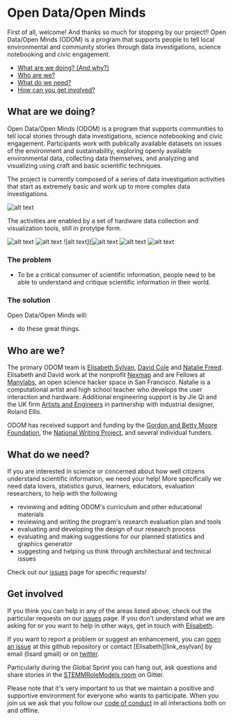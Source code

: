 # Open Data/Open Minds 

First of all, welcome! And thanks so much for stopping by our project!! Open Data/Open Minds (ODOM) is a program that supports people to tell local environmental and community stories through data investigations, science notebooking and civic engagement. 

* [What are we doing? (And why?)](#what-are-we-doing)
* [Who are we?](#who-are-we)
* [What do we need?](#what-do-we-need)
* [How can you get involved?](#get-involved)

## What are we doing?
Open Data/Open Minds (ODOM) is a program that supports communities to tell local stories through data investigations, science notebooking and civic engagement. Participants work with publically available datasets on issues of the environment and sustainability, exploring openly available environmental data, collecting data themselves, and analyzing and visualizing using craft and basic scientific techniques.
 
The project is currently composed of a series of data investigation activities that start as extremely basic and work up to more complex data investigations. 

![alt text](http://www.lisard.com/wp-content/uploads/2013/03/CreativeProcessWorksheet-174x174.png "Creative Worksheet")

The activities are enabled by a set of hardware data collection and visualization tools, still in protytpe form.

![alt text](http://www.lisard.com/wp-content/uploads/2017/04/ODOMprototypeFrontCoverUSB-174x174.jpg "Science Journal")
![alt text](http://www.lisard.com/wp-content/uploads/2013/03/NataliesPrototypeTightCropWebSize-174x174.jpg "Data Collector")
![alt text](![alt text](http://www.lisard.com/wp-content/uploads/2017/04/ODOMprototypePageTurn-174x174.jpg "Demonstrating Turning Pages in Journal Prototype") 
![alt text](http://www.lisard.com/wp-content/uploads/2017/04/ODOMprototypeUSBClipBoard-174x174.jpg "Clipboard Prototype Plugged In")
![alt text](http://www.lisard.com/wp-content/uploads/2017/04/ODOMprototypeLEDClipboard-174x174.jpg "Clipboard Prototype Example Vizualization")


### The problem

* To be a critical consumer of scientific information, people need to be able to understand and critique scientific information in their world. 


### The solution

Open Data/Open Minds will:

* do these great things.


## Who are we?

The primary ODOM team is [Elisabeth Sylvan](http://lisard.com), [David Cole](http://cv2.com) and [Natalie Freed](http://nataliefreed.com). Elisabeth and David work at the nonprofit [Nexmap](http://www.nexmap.org) and are Fellows at [Manylabs](http://manylabs.org), an open science hacker space in San Francisco. Natalie is a computational artist and high school teacher who develops the user interaction and hardware. Additional engineering support is by Jie Qi and the UK firm [Artists and Engineers](http://artistsandengineers.co.uk) in partnership with industrial designer, Roland Ellis. 

ODOM has received support and funding by the [Gordon and Betty Moore Foundation](https://www.moore.org/), the [National Writing Project](https://www.nwp.org/), and several individual funders.

## What do we need?

If you are  interested in science or  concerned about how well citizens understand scientific information, we need your help! More specifically we need data lovers, statistics gurus, learners, educators, evaluation researchers, to help with the following 

* reviewing and editing ODOM's curriculum and other educational materials
* reviewing and writing the program's research evaluation plan and tools
* evaluating and developing the design of our research process
* evaluating and making suggestions for our planned statistics and graphics generator 
* suggesting and helping us think through architectural and technical issues

Check out our [issues](ISSUES.md) page for specific requests!

## Get involved

If you think you can help in any of the areas listed above, check out the particular requests on our [issues](ISSUES.md) page. If you don't understand what we are asking for or you want to help in other ways, get in touch with [Elisabeth](link_esylvan).

If you want to report a problem or suggest an enhancement, you can [open an issue](../../issues) at this github repository or contact [Elisabeth][link_esylvan] by email (lisard gmail) or on [twitter](https://twitter.com/lisard).

Particularly during the Global Sprint you can hang out, ask questions and share stories in the [STEMMRoleModels room](https://gitter.im/KirstieJane/STEMMRoleModels) on Gitter.

Please note that it's very important to us that we maintain a positive and supportive environment for everyone who wants to participate. When you join us we ask that you follow our [code of conduct](CODE_OF_CONDUCT.md) in all interactions both on and offline.
